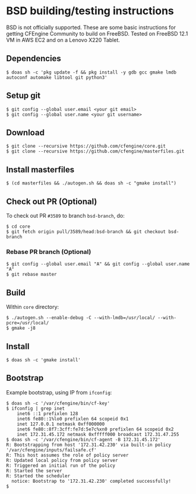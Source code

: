 # BSD building/testing instructions

BSD is not officially supported.
These are some basic instructions for getting CFEngine Community to build on FreeBSD.
Tested on FreeBSD 12.1 VM in AWS EC2 and on a Lenovo X220 Tablet.

## Dependencies

```
$ doas sh -c 'pkg update -f && pkg install -y gdb gcc gmake lmdb autoconf automake libtool git python3'
```

## Setup git

```
$ git config --global user.email <your git email>
$ git config --global user.name <your git username>
```

## Download

```
$ git clone --recursive https://github.com/cfengine/core.git
$ git clone --recursive https://github.com/cfengine/masterfiles.git
```

## Install masterfiles

```
$ (cd masterfiles && ./autogen.sh && doas sh -c "gmake install")
```

## Check out PR (Optional)

To check out PR `#3589` to branch `bsd-branch`, do:

```
$ cd core
$ git fetch origin pull/3589/head:bsd-branch && git checkout bsd-branch
```

### Rebase PR branch (Optional)

```
$ git config --global user.email "A" && git config --global user.name "A"
$ git rebase master
```

## Build

Within `core` directory:

```
$ ./autogen.sh --enable-debug -C --with-lmdb=/usr/local/ --with-pcre=/usr/local/
$ gmake -j8
```

## Install

```
$ doas sh -c 'gmake install'
```

## Bootstrap

Example bootstrap, using IP from `ifconfig`:

```
$ doas sh -c '/var/cfengine/bin/cf-key'
$ ifconfig | grep inet
	inet6 ::1 prefixlen 128
	inet6 fe80::1%lo0 prefixlen 64 scopeid 0x1
	inet 127.0.0.1 netmask 0xff000000
	inet6 fe80::8f7:3cff:fe7d:5e7c%xn0 prefixlen 64 scopeid 0x2
	inet 172.31.45.172 netmask 0xfffff000 broadcast 172.31.47.255
$ doas sh -c '/var/cfengine/bin/cf-agent -B 172.31.45.172'
R: Bootstrapping from host '172.31.42.230' via built-in policy '/var/cfengine/inputs/failsafe.cf'
R: This host assumes the role of policy server
R: Updated local policy from policy server
R: Triggered an initial run of the policy
R: Started the server
R: Started the scheduler
  notice: Bootstrap to '172.31.42.230' completed successfully!
$
```

